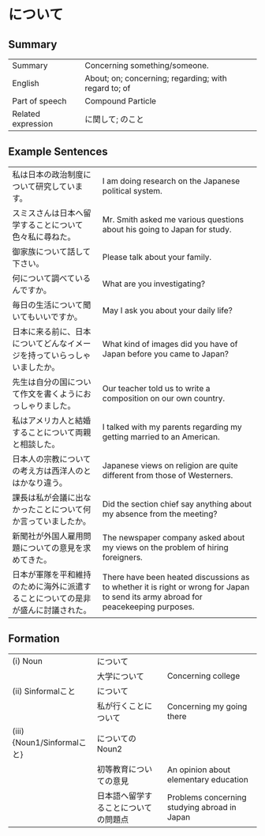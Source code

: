 # について

## Summary

<table><tr>   <td>Summary</td>   <td>Concerning something/someone.</td></tr><tr>   <td>English</td>   <td>About; on; concerning; regarding; with regard to; of</td></tr><tr>   <td>Part of speech</td>   <td>Compound Particle</td></tr><tr>   <td>Related expression</td>   <td>に関して; のこと</td></tr></table>

## Example Sentences

<table><tr>   <td>私は日本の政治制度について研究しています。</td>   <td>I am doing research on the Japanese political system.</td></tr><tr>   <td>スミスさんは日本へ留学することについて色々私に尋ねた。</td>   <td>Mr. Smith asked me various questions about his going to Japan for study.</td></tr><tr>   <td>御家族について話して下さい。</td>   <td>Please talk about your family.</td></tr><tr>   <td>何について調べているんですか。</td>   <td>What are you investigating?</td></tr><tr>   <td>毎日の生活について聞いてもいいですか。</td>   <td>May I ask you about your daily life?</td></tr><tr>   <td>日本に来る前に、日本についてどんなイメージを持っていらっしゃいましたか。</td>   <td>What kind of images did you have of Japan before you came to Japan?</td></tr><tr>   <td>先生は自分の国について作文を書くようにおっしゃりました。</td>   <td>Our teacher told us to write a composition on our own country.</td></tr><tr>   <td>私はアメリカ人と結婚することについて両親と相談した。</td>   <td>I talked with my parents regarding my getting married to an American.</td></tr><tr>   <td>日本人の宗教についての考え方は西洋人のとはかなり違う。</td>   <td>Japanese views on religion are quite different from those of Westerners.</td></tr><tr>   <td>課長は私が会議に出なかったことについて何か言っていましたか。</td>   <td>Did the section chief say anything about my absence from the meeting?</td></tr><tr>   <td>新聞社が外国人雇用問題についての意見を求めてきた。</td>   <td>The newspaper company asked about my views on the problem of hiring foreigners.</td></tr><tr>   <td>日本が軍隊を平和維持のために海外に派遣することについての是非が盛んに討議された。</td>   <td>There have been heated discussions as to whether it is right or wrong for Japan to send its army abroad for peacekeeping purposes.</td></tr></table>

## Formation

<table class="table"><tbody><tr class="tr head"><td class="td"><span class="numbers">(i)</span> <span class="bold">Noun</span></td><td class="td"><span class="concept">について</span></td><td class="td"></td></tr><tr class="tr"><td class="td"></td><td class="td"><span>大学</span><span class="concept">について</span></td><td class="td"><span>Concerning college</span></td></tr><tr class="tr head"><td class="td"><span class="numbers">(ii)</span> <span class="bold">Sinformalこと</span></td><td class="td"><span class="concept">について</span></td><td class="td"></td></tr><tr class="tr"><td class="td"></td><td class="td"><span>私が行くこと</span><span class="concept">について</span></td><td class="td"><span>Concerning my going there</span></td></tr><tr class="tr head"><td class="td"><span class="numbers">(iii)</span> <span class="bold">{Noun<span class="subscript">1</span>/Sinformalこと}</span></td><td class="td"><span class="concept">についての</span><span>Noun<span class="subscript">2</span></span></td><td class="td"></td></tr><tr class="tr"><td class="td"></td><td class="td"><span>初等教育</span><span class="concept">についての</span><span>意見</span></td><td class="td"><span>An opinion about elementary education</span></td></tr><tr class="tr"><td class="td"></td><td class="td"><span>日本語へ留学すること</span><span class="concept">についての</span><span>問題点</span></td><td class="td"><span>Problems concerning studying abroad in Japan</span></td></tr></tbody></table>

